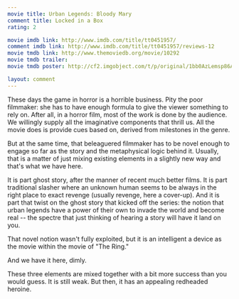 ```yaml
---
movie title: Urban Legends: Bloody Mary
comment title: Locked in a Box
rating: 2

movie imdb link: http://www.imdb.com/title/tt0451957/
comment imdb link: http://www.imdb.com/title/tt0451957/reviews-12
movie tmdb link: http://www.themoviedb.org/movie/10292
movie tmdb trailer: 
movie tmdb poster: http://cf2.imgobject.com/t/p/original/1bb0AzLemsp86AWQ2ZwJKReh4Fh.jpg

layout: comment
---
```


These days the game in horror is a horrible business. Pity the poor filmmaker: she has to have enough formula to give the viewer something to rely on. After all, in a horror film, most of the work is done by the audience. We willingly supply all the imaginative components that thrill us. All the movie does is provide cues based on, derived from milestones in the genre.

But at the same time, that beleaguered filmmaker has to be novel enough to engage so far as the story and the metaphysical logic behind it. Usually, that is a matter of just mixing existing elements in a slightly new way and that's what we have here.

It is part ghost story, after the manner of recent much better films. It is part traditional slasher where an unknown human seems to be always in the right place to exact revenge (usually revenge, here a cover-up). And it is part that twist on the ghost story that kicked off the series: the notion that urban legends have a power of their own to invade the world and become real -- the spectre that just thinking of hearing a story will have it land on you.

That novel notion wasn't fully exploited, but it is an intelligent a device as the movie within the movie of "The Ring."

And we have it here, dimly.

These three elements are mixed together with a bit more success than you would guess. It is still weak. But then, it has an appealing redheaded heroine.